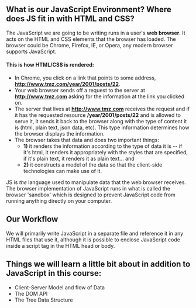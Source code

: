 ## What is our JavaScript Environment? Where does JS fit in with HTML and CSS?

The JavaScript we are going to be writing runs in a user's **web browser**.  It acts on the HTML and CSS elements that the browser has loaded. The browser could be Chrome, Firefox, IE, or Opera, any modern browser supports JavaScript.  

#### This is how HTML/CSS is rendered:

+ In Chrome, you click on a link that points to some address, **http://www.tmz.com/year/2001/posts/22**. 
+ Your web browser sends off a request to the server at **http://www.tmz.com** asking for the information at the link you clicked on.
+ The server that lives at **http://www.tmz.com** receives the request and if it has the requested resource **/year/2001/posts/22** and is allowed to serve it, it sends it back to the browser along with the type of content it is (html, plain text, json data, etc).  This type information determines how the browser displays the information.  
+ The browser takes that data and does two important things: 
    +  **1)** it renders the information according to the type of data it is -- if it's html, it renders it appropriately with the styles that are specified, if it's plain text, it renders it as plain text... and 
    +  **2)** it constructs a model of the data so that the client-side technologies can make use of it.


JS is *the* language used to manipulate data that the web browser receives.  The browser implementation of JavaScript runs in what is called the browser 'sandbox' which is designed to prevent JavaScript code from running anything directly on your computer.  

## Our Workflow
We will primarily write JavaScript in a separate file and reference it in any HTML files that use it, although it is possible to enclose JavaScript code inside a script tag in the HTML head or body.

## Things we will learn a little bit about in addition to JavaScript in this course:

+ Client-Server Model and flow of Data
+ The DOM API
+ The Tree Data Structure




